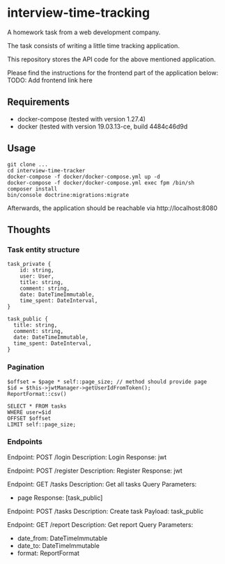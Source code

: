 # interview-time-tracking
A homework task from a web development company.

The task consists of writing a little time tracking application.

This repository stores the API code for the above mentioned application.

Please find the instructions for the frontend part of the application below:
TODO: Add frontend link here

## Requirements
* docker-compose (tested with version 1.27.4)
* docker (tested with version 19.03.13-ce, build 4484c46d9d

## Usage
```
git clone ...
cd interview-time-tracker
docker-compose -f docker/docker-compose.yml up -d
docker-compose -f docker/docker-compose.yml exec fpm /bin/sh
composer install
bin/console doctrine:migrations:migrate
```

Afterwards, the application should be reachable via http://localhost:8080

## Thoughts

### Task entity structure
```
task_private {
	id: string,
	user: User,
	title: string,
	comment: string,
	date: DateTimeImmutable,
	time_spent: DateInterval,
}

task_public {
  title: string,
  comment: string,
  date: DateTimeImmutable,
  time_spent: DateInterval,
}
```

### Pagination
```
$offset = $page * self::page_size; // method should provide page
$id = $this->jwtManager->getUserIdFromToken();
ReportFormat::csv()
```

```
SELECT * FROM tasks
WHERE user=$id 
OFFSET $offset
LIMIT self::page_size;
```

### Endpoints
Endpoint: POST /login
Description: Login
Response: jwt

Endpoint: POST /register
Description: Register
Response: jwt

Endpoint: GET /tasks
Description: Get all tasks
Query Parameters:
* page
Response: [task_public]

Endpoint: POST /tasks
Description: Create task
Payload: task_public

Endpoint: GET /report
Description: Get report
Query Parameters:
* date_from: DateTimeImmutable
* date_to: DateTimeImmutable
* format: ReportFormat

